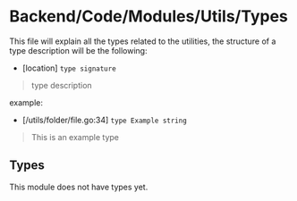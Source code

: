 # Backend/Code/Modules/Utils/Types

This file will explain all the types related to the utilities, the structure of
a type description will be the following:

- \[location\] `type signature`

> type description

example:

- \[/utils/folder/file.go:34\] `type Example string`

> This is an example type

## Types

This module does not have types yet.
